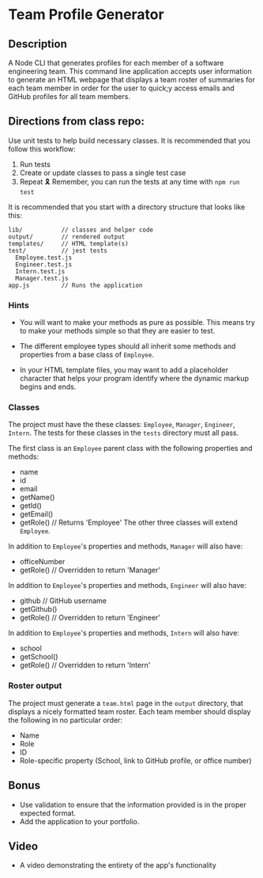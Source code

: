 # Team Profile Generator

## Description

A Node CLI that generates profiles for each member of a software engineering team. This command line application accepts user information to generate an HTML webpage that displays a team roster of summaries for each team member in order for the user to quick;y access emails and GitHub profiles for all team members.

## Directions from class repo:

Use unit tests to help build necessary classes. 
It is recommended that you follow this workflow:
1. Run tests
2. Create or update classes to pass a single test case
3. Repeat
🎗 Remember, you can run the tests at any time with `npm run test`

It is recommended that you start with a directory structure that looks like this:
```
lib/           // classes and helper code
output/        // rendered output
templates/     // HTML template(s)
test/          // jest tests
  Employee.test.js
  Engineer.test.js
  Intern.test.js
  Manager.test.js
app.js         // Runs the application
```

### Hints

* You will want to make your methods as pure as possible. This means try to make your methods simple so that they are easier to test.

* The different employee types should all inherit some methods and properties from a base class of `Employee`.

* In your HTML template files, you may want to add a placeholder character that helps your program identify where the dynamic markup begins and ends.

### Classes
The project must have the these classes: `Employee`, `Manager`, `Engineer`,
`Intern`. The tests for these classes in the `tests` directory must all pass.

The first class is an `Employee` parent class with the following properties and
methods:
  * name
  * id
  * email
  * getName()
  * getId()
  * getEmail()
  * getRole() // Returns 'Employee'
The other three classes will extend `Employee`. 

In addition to `Employee`'s properties and methods, `Manager` will also have:
  * officeNumber
  * getRole() // Overridden to return 'Manager'

In addition to `Employee`'s properties and methods, `Engineer` will also have:
  * github  // GitHub username
  * getGithub()
  * getRole() // Overridden to return 'Engineer'

In addition to `Employee`'s properties and methods, `Intern` will also have:
  * school 
  * getSchool()
  * getRole() // Overridden to return 'Intern'

### Roster output
The project must generate a `team.html` page in the `output` directory, that displays a nicely formatted team roster. Each team member should display the following in no particular order:
  * Name
  * Role
  * ID
  * Role-specific property (School, link to GitHub profile, or office number)

## Bonus
* Use validation to ensure that the information provided is in the proper expected format.
* Add the application to your portfolio.

## Video
* A video demonstrating the entirety of the app's functionality